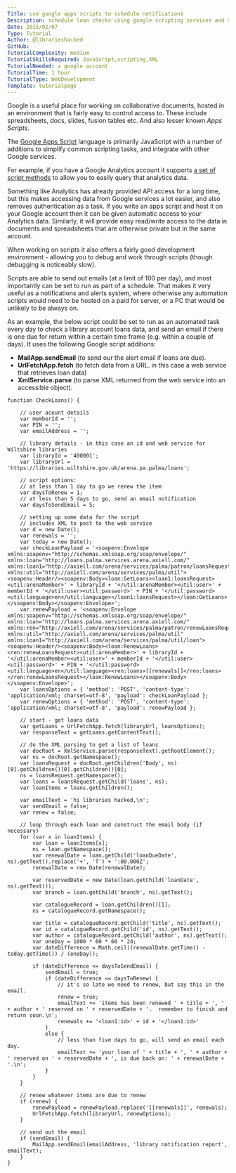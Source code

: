 ```yaml
---
Title: use google apps scripts to schedule notifications
Description: schedule loan checks using google scripting services and schedules.
Date: 2015/02/07
Type: Tutorial
Author: @librarieshacked
GitHub: 
TutorialComplexity: medium
TutorialSkillsRequired: JavaScript,scripting,XML
TutorialNeeded: a google account
TutorialTime: 1 hour
TutorialType: WebDevelopment
Template: tutorialpage
---
```


Google is a useful place for working on collaborative documents, hosted in an environment that is fairly easy to control access to.  These include spreadsheets, docs, slides, fusion tables etc.  And also lesser known *Apps Scripts*.

The [Google Apps Script](https://developers.google.com/apps-script/) language is primarily JavaScript with a number of additions to simplify common scripting tasks, and integrate with other Google services.

For example, if you have a Google Analytics account it supports [a set of script methods](https://developers.google.com/apps-script/advanced/analytics) to allow you to easily query that analytics data.

Something like Analytics has already provided API access for a long time, but this makes accessing data from Google services a lot easier, and also removes authentication as a task.  If you write an apps script and host it on your Google account then it can be given automatic access to your Analytics data.  Similarly, it will provide easy read/write access to the data in documents and spreadsheets that are otherwise private but in the same account.

When working on scripts it also offers a fairly good development environment - allowing you to debug and work through scripts (though debugging is noticeably slow).

Scripts are able to send out emails (at a limit of 100 per day), and most importantly can be set to run as part of a schedule.  That makes it very useful as a notifications and alerts system, where otherwise any automation scripts would need to be hosted on a paid for server, or a PC that would be unlikely to be always on.

As an example, the below script could be set to run as an automated task every day to check a library account loans data, and send an email if there is one due for return within a certain time frame (e.g. within a couple of days).  It uses the following Google script additions:

- **MailApp.sendEmail** (to send our the alert email if loans are due).
- **UrlFetchApp.fetch** (to fetch data from a URL.  in this case a web service that retrieves loan data)
- **XmlService.parse** (to parse XML returned from the web service into an accessible object).

<pre class="prettyprint linenums">
<code>function CheckLoans() {

    // user acount details
    var memberId = '';
    var PIN = '';
    var emailAddress = '';

    // library details - in this case an id and web service for Wiltshire libraries
    var libraryId = '400001';
    var libraryUrl = 'https://libraries.wiltshire.gov.uk/arena.pa.palma/loans';

    // script options:
    // at less than 1 day to go we renew the item
    var daysToRenew = 1;
    // at less than 5 days to go, send an email notification
    var daysToSendEmail = 5;

    // setting up some data for the script
    // includes XML to post to the web service
    var d = new Date();
    var renewals = '';
    var today = new Date();
    var checkLoanPayload = '&lt;soapenv:Envelope xmlns:soapenv="http://schemas.xmlsoap.org/soap/envelope/" xmlns:loan="http://loans.palma.services.arena.axiell.com/" xmlns:loan1="http://axiell.com/arena/services/palma/patron/loansRequest" xmlns:util="http://axiell.com/arena/services/palma/util"&gt;&lt;soapenv:Header/&gt;&lt;soapenv:Body&gt;&lt;loan:GetLoans&gt;&lt;loan1:loansRequest&gt;&lt;util:arenaMember&gt;' + libraryId + '&lt;/util:arenaMember&gt;&lt;util:user&gt;' + memberId + '&lt;/util:user&gt;&lt;util:password&gt;' + PIN + '&lt;/util:password&gt;&lt;util:language&gt;en&lt;/util:language&gt;&lt;/loan1:loansRequest&gt;&lt;/loan:GetLoans&gt;&lt;/soapenv:Body&gt;&lt;/soapenv:Envelope&gt;';
    var renewPayload = '&lt;soapenv:Envelope xmlns:soapenv="http://schemas.xmlsoap.org/soap/envelope/" xmlns:loan="http://loans.palma.services.arena.axiell.com/" xmlns:ren="http://axiell.com/arena/services/palma/patron/renewLoansRequest" xmlns:util="http://axiell.com/arena/services/palma/util" xmlns:loan1="http://axiell.com/arena/services/palma/util/loan"&gt;&lt;soapenv:Header/&gt;&lt;soapenv:Body&gt;&lt;loan:RenewLoans&gt;&lt;ren:renewLoansRequest&gt;&lt;util:arenaMember&gt;' + libraryId + '&lt;/util:arenaMember&gt;&lt;util:user&gt;' + memberId + '&lt;/util:user&gt;&lt;util:password&gt;' + PIN + '&lt;/util:password&gt;&lt;util:language&gt;en&lt;/util:language&gt;&lt;ren:loans&gt;[[renewals]]&lt;/ren:loans&gt;&lt;/ren:renewLoansRequest&gt;&lt;/loan:RenewLoans&gt;&lt;/soapenv:Body&gt;&lt;/soapenv:Envelope&gt;';
    var loansOptions = { 'method': 'POST', 'content-type': 'application/xml; charset=utf-8', 'payload': checkLoanPayload };
    var renewOptions = { 'method': 'POST', 'content-type': 'application/xml; charset=utf-8', 'payload': renewPayload };

    // start - get loans data
    var getLoans = UrlFetchApp.fetch(libraryUrl, loansOptions);
    var responseText = getLoans.getContentText();

    // do the XML parsing to get a list of loans
    var docRoot = XmlService.parse(responseText).getRootElement();
    var ns = docRoot.getNamespace();
    var loansRequest = docRoot.getChildren('Body', ns)[0].getChildren()[0].getChildren()[0];
    ns = loansRequest.getNamespace();
    var loans = loansRequest.getChild('loans', ns);
    var loanItems = loans.getChildren();

    var emailText = 'hi libraries hacked,\n';
    var sendEmail = false;
    var renew = false;

    // loop through each loan and construct the email body (if necessary)
    for (var x in loanItems) {
        var loan = loanItems[x];
        ns = loan.getNamespace();
        var renewalDate = loan.getChild('loanDueDate', ns).getText().replace('+', 'T') + ':00.000Z';
        renewalDate = new Date(renewalDate);

        var reservedDate = new Date(loan.getChild('loanDate', ns).getText());
        var branch = loan.getChild('branch', ns).getText();

        var catalogueRecord = loan.getChildren()[1];
        ns = catalogueRecord.getNamespace();

        var title = catalogueRecord.getChild('title', ns).getText();
        var id = catalogueRecord.getChild('id', ns).getText();
        var author = catalogueRecord.getChild('author', ns).getText();
        var oneDay = 1000 * 60 * 60 * 24;
        var dateDifference = Math.ceil((renewalDate.getTime() - today.getTime()) / (oneDay));

        if (dateDifference &lt;= daysToSendEmail) {
            sendEmail = true;
            if (dateDifference &lt;= daysToRenew) {
                // it's so late we need to renew, but say this in the email.
                renew = true;
                emailText += 'items has been renewed ' + title + ', ' + author + ' reserved on ' + reservedDate + '.  remember to finish and return soon.\n';
                renewals += '&lt;loan1:id&gt;' + id + '&lt;/loan1:id&gt;'
            }
            else {
                // less than five days to go, will send an email each day.
                emailText += 'your loan of ' + title + ', ' + author + ' reserved on ' + reservedDate + ', is due back on: ' + renewalDate + '.\n';
            }
        }
    }

    // renew whatever items are due to renew
    if (renew) {
        renewPayload = renewPayload.replace('[[renewals]]', renewals);
        UrlFetchApp.fetch(libraryUrl, renewOptions);
    }

    // send out the email
    if (sendEmail) {
        MailApp.sendEmail(emailAddress, 'library notification report', emailText);
    }
}</code>
</pre>